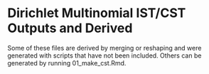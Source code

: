 # Dirichlet Multinomial IST/CST Outputs and Derived

Some of these files are derived by merging or reshaping and  were generated with scripts that have not been included. Others can be generated by running 01_make_cst.Rmd.